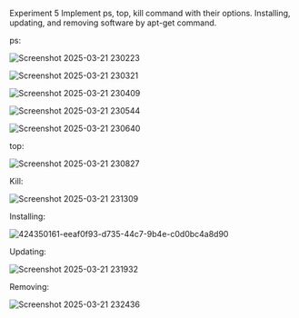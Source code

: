 Experiment 5 Implement ps, top, kill command with their options. Installing, updating, and removing software by apt-get command.

ps:

![Screenshot 2025-03-21 230223](https://github.com/user-attachments/assets/9bd68955-c565-429d-9c01-d079f633d6c3)

![Screenshot 2025-03-21 230321](https://github.com/user-attachments/assets/10fcb642-2cb1-489f-9eed-3ee848f65f7d)

![Screenshot 2025-03-21 230409](https://github.com/user-attachments/assets/2254031c-97a0-4f20-82cd-2e84090c1bf4)

![Screenshot 2025-03-21 230544](https://github.com/user-attachments/assets/be6b80b7-c5fb-4218-b808-aaddc9a133cd)

![Screenshot 2025-03-21 230640](https://github.com/user-attachments/assets/298fc5fa-2f5f-41b0-babe-08b691ee2894)

top:

![Screenshot 2025-03-21 230827](https://github.com/user-attachments/assets/9cb8e581-7c7f-4889-be0f-23b8775d884e)

Kill:

![Screenshot 2025-03-21 231309](https://github.com/user-attachments/assets/11de3fda-187a-43b0-bf88-46eaf4b3170e)

Installing:

![424350161-eeaf0f93-d735-44c7-9b4e-c0d0bc4a8d90](https://github.com/user-attachments/assets/3fae79a3-c4da-4d34-b067-122ec07c0073)

Updating:

![Screenshot 2025-03-21 231932](https://github.com/user-attachments/assets/d75fe63e-3250-42a3-a207-9bb33c250a21)

Removing:

![Screenshot 2025-03-21 232436](https://github.com/user-attachments/assets/45adc77b-7000-4eb2-9726-d5d85ccce88f)

